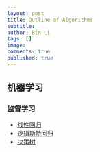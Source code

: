 ```yaml
---
layout: post
title: Outline of Algorithms
subtitle:
author: Bin Li
tags: []
image: 
comments: true
published: true
---
```


## 机器学习
### 监督学习
* [线性回归](https://binlidaily.github.io/2018-06-03-regression/)
* [逻辑斯特回归](https://binlidaily.github.io/2017-10-03-Logistics-Regression/)
* [决策树](https://binlidaily.github.io/2018-09-11-decision-tree/)
